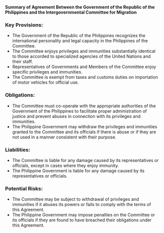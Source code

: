 **Summary of Agreement Between the Government of the Republic of the Philippines and the Intergovernmental Committee for Migration**

### Key Provisions:

*   The Government of the Republic of the Philippines recognizes the international personality and legal capacity in the Philippines of the Committee.
*   The Committee enjoys privileges and immunities substantially identical to those accorded to specialized agencies of the United Nations and their staff.
*   Representatives of Governments and Members of the Committee enjoy specific privileges and immunities.
*   The Committee is exempt from taxes and customs duties on importation of motor vehicles for official use.

### Obligations:

*   The Committee must co-operate with the appropriate authorities of the Government of the Philippines to facilitate proper administration of justice and prevent abuses in connection with its privileges and immunities.
*   The Philippine Government may withdraw the privileges and immunities granted to the Committee and its officials if there is abuse or if they are not used in a manner consistent with their purpose.

### Liabilities:

*   The Committee is liable for any damage caused by its representatives or officials, except in cases where they enjoy immunity.
*   The Philippine Government is liable for any damage caused by its representatives or officials.

### Potential Risks:

*   The Committee may be subject to withdrawal of privileges and immunities if it abuses its powers or fails to comply with the terms of this Agreement.
*   The Philippine Government may impose penalties on the Committee or its officials if they are found to have breached their obligations under this Agreement.